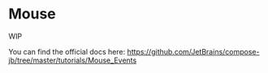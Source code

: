 # Mouse

WIP

You can find the official docs here: https://github.com/JetBrains/compose-jb/tree/master/tutorials/Mouse_Events